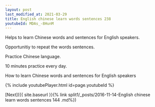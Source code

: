 ```yaml
---
layout: post
last_modified_at: 2021-03-29
title: English chinese learn words sentences 238 
youtubeId: MDAs_-8HunM
---
```

 
 
Helps to learn Chinese words and sentences for English speakers.

Opportunitiy to repeat the words sentences. 

Practice Chinese language. 
 
10 minutes practice every day. 
 
How to learn Chinese words and sentences for English speakers 
 
{% include youtubePlayer.html id=page.youtubeId %}
 
 
[Next]({{ site.baseurl }}{% link  split1/_posts/2016-11-14-English chinese learn words sentences 144 .md%})
 
